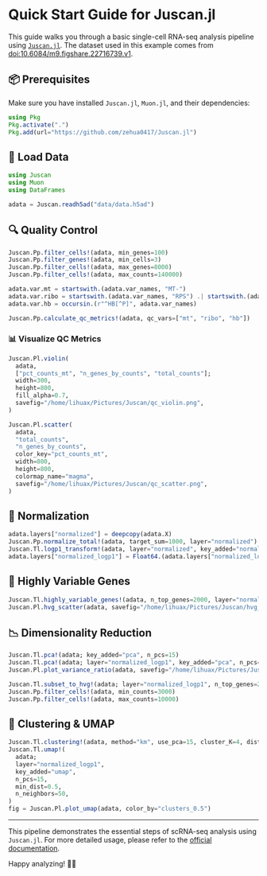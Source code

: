 # Quick Start Guide for Juscan.jl

This guide walks you through a basic single-cell RNA-seq analysis pipeline using [`Juscan.jl`](https://github.com/zehua0417/Juscan.jl). The dataset used in this example comes from [doi:10.6084/m9.figshare.22716739.v1](https://doi.org/10.6084/m9.figshare.22716739.v1).

## 📦 Prerequisites

Make sure you have installed `Juscan.jl`, `Muon.jl`, and their dependencies:

```julia
using Pkg
Pkg.activate(".")
Pkg.add(url="https://github.com/zehua0417/Juscan.jl")
```

## 📁 Load Data

```julia
using Juscan
using Muon
using DataFrames

adata = Juscan.readh5ad("data/data.h5ad")
```

## 🔍 Quality Control

```julia
Juscan.Pp.filter_cells!(adata, min_genes=100)
Juscan.Pp.filter_genes!(adata, min_cells=3)
Juscan.Pp.filter_cells!(adata, max_genes=8000)
Juscan.Pp.filter_cells!(adata, max_counts=140000)

adata.var.mt = startswith.(adata.var_names, "MT-")
adata.var.ribo = startswith.(adata.var_names, "RPS") .| startswith.(adata.var_names, "RPL")
adata.var.hb = occursin.(r"^HB[^P]", adata.var_names)

Juscan.Pp.calculate_qc_metrics!(adata, qc_vars=["mt", "ribo", "hb"])
```

### 📊 Visualize QC Metrics

```julia
Juscan.Pl.violin(
  adata,
  ["pct_counts_mt", "n_genes_by_counts", "total_counts"];
  width=300,
  height=800,
  fill_alpha=0.7,
  savefig="/home/lihuax/Pictures/Juscan/qc_violin.png",
)

Juscan.Pl.scatter(
  adata,
  "total_counts",
  "n_genes_by_counts",
  color_key="pct_counts_mt",
  width=800,
  height=800,
  colormap_name="magma",
  savefig="/home/lihuax/Pictures/Juscan/qc_scatter.png",
)
```

## 🔬 Normalization

```julia
adata.layers["normalized"] = deepcopy(adata.X)
Juscan.Pp.normalize_total!(adata, target_sum=1000, layer="normalized")
Juscan.Tl.logp1_transform!(adata, layer="normalized", key_added="normalized_logp1")
adata.layers["normalized_logp1"] = Float64.(adata.layers["normalized_logp1"])
```

## 🧬 Highly Variable Genes

```julia
Juscan.Tl.highly_variable_genes!(adata, n_top_genes=2000, layer="normalized_logp1")
Juscan.Pl.hvg_scatter(adata, savefig="/home/lihuax/Pictures/Juscan/hvg_scatter.png")
```

## 📉 Dimensionality Reduction

```julia
Juscan.Tl.pca!(adata; key_added="pca", n_pcs=15)
Juscan.Tl.pca!(adata; layer="normalized_logp1", key_added="pca", n_pcs=15)
Juscan.Pl.plot_variance_ratio(adata, savefig="/home/lihuax/Pictures/Juscan/variance_ratio.png")

Juscan.Tl.subset_to_hvg!(adata; layer="normalized_logp1", n_top_genes=2000)
Juscan.Pp.filter_cells!(adata, min_counts=3000)
Juscan.Pp.filter_cells!(adata, max_counts=10000)
```

## 🔗 Clustering & UMAP

```julia
Juscan.Tl.clustering!(adata, method="km", use_pca=15, cluster_K=4, dist="Euclidean")
Juscan.Tl.umap!(
  adata;
  layer="normalized_logp1",
  key_added="umap",
  n_pcs=15,
  min_dist=0.5,
  n_neighbors=50,
)
fig = Juscan.Pl.plot_umap(adata, color_by="clusters_0.5")
```

---

This pipeline demonstrates the essential steps of scRNA-seq analysis using `Juscan.jl`. For more detailed usage, please refer to the [official documentation](https://zehua0417.github.io/Juscan.jl/).

Happy analyzing! 🧬✨
